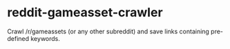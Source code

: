 # reddit-gameasset-crawler
Crawl /r/gameassets (or any other subreddit) and save links containing pre-defined keywords.
